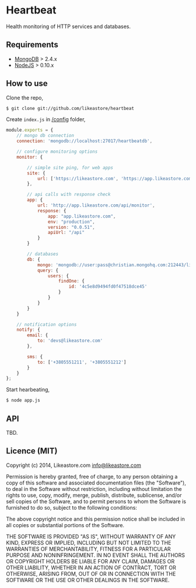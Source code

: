 # Heartbeat

Health monitoring of HTTP services and databases.

## Requirements

* [MongoDB](http://mongodb.org) > 2.4.x
* [NodeJS](http://nodejs.org) > 0.10.x

## How to use

Clone the repo,

```bash
$ git clone git://github.com/likeastore/heartbeat
```

Create `index.js` in [/config](/config) folder,

```js
module.exports = {
	// mongo db connection
	connection: 'mongodb://localhost:27017/heartbeatdb',

	// configure monitoring options
	monitor: {

		// simple site ping, for web apps
		site: {
			url: ['https://likeastore.com', 'https://app.likeastore.com'] // array, string
		},

		// api calls with response check
		app: {
			url: 'http://app.likeastore.com/api/monitor',
			response: {
				app: "app.likeastore.com",
				env: "production",
				version: "0.0.51",
				apiUrl: "/api"
			}
		}

		// databases
		db: {
			mongo: 'mongodb://user:pass@christian.mongohq.com:212443/likeastoreproddb',
			query: {
				users: {
					findOne: {
						id: '4c5e8d9494fd0f47518dce45'
					}
				}
			}
		}
	}

	// notification options
	notify: {
		email: {
			to: 'devs@likeastore.com'
		},

		sms: {
			to: ['+3805551211', '+3805551212']
		}
	}
};
```

Start hearbeating,

```bash
$ node app.js
```

## API

TBD. 

## Licence (MIT)

Copyright (c) 2014, Likeastore.com info@likeastore.com

Permission is hereby granted, free of charge, to any person obtaining a copy of this software and associated documentation files (the "Software"), to deal in the Software without restriction, including without limitation the rights to use, copy, modify, merge, publish, distribute, sublicense, and/or sell copies of the Software, and to permit persons to whom the Software is furnished to do so, subject to the following conditions:

The above copyright notice and this permission notice shall be included in all copies or substantial portions of the Software.

THE SOFTWARE IS PROVIDED "AS IS", WITHOUT WARRANTY OF ANY KIND, EXPRESS OR IMPLIED, INCLUDING BUT NOT LIMITED TO THE WARRANTIES OF MERCHANTABILITY, FITNESS FOR A PARTICULAR PURPOSE AND NONINFRINGEMENT. IN NO EVENT SHALL THE AUTHORS OR COPYRIGHT HOLDERS BE LIABLE FOR ANY CLAIM, DAMAGES OR OTHER LIABILITY, WHETHER IN AN ACTION OF CONTRACT, TORT OR OTHERWISE, ARISING FROM, OUT OF OR IN CONNECTION WITH THE SOFTWARE OR THE USE OR OTHER DEALINGS IN THE SOFTWARE.
